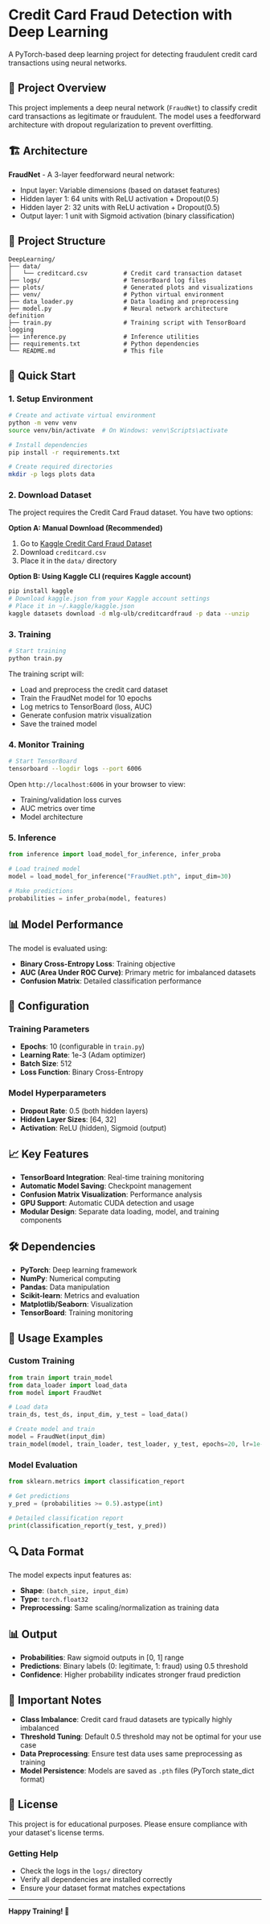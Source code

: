 # Credit Card Fraud Detection with Deep Learning

A PyTorch-based deep learning project for detecting fraudulent credit card transactions using neural networks.

## 🎯 Project Overview

This project implements a deep neural network (`FraudNet`) to classify credit card transactions as legitimate or fraudulent. The model uses a feedforward architecture with dropout regularization to prevent overfitting.

## 🏗️ Architecture

**FraudNet** - A 3-layer feedforward neural network:
- Input layer: Variable dimensions (based on dataset features)
- Hidden layer 1: 64 units with ReLU activation + Dropout(0.5)
- Hidden layer 2: 32 units with ReLU activation + Dropout(0.5)
- Output layer: 1 unit with Sigmoid activation (binary classification)

## 📁 Project Structure

```
DeepLearning/
├── data/
│   └── creditcard.csv          # Credit card transaction dataset
├── logs/                       # TensorBoard log files
├── plots/                      # Generated plots and visualizations
├── venv/                       # Python virtual environment
├── data_loader.py              # Data loading and preprocessing
├── model.py                    # Neural network architecture definition
├── train.py                    # Training script with TensorBoard logging
├── inference.py                # Inference utilities
├── requirements.txt            # Python dependencies
└── README.md                   # This file
```

## 🚀 Quick Start

### 1. Setup Environment

```bash
# Create and activate virtual environment
python -m venv venv
source venv/bin/activate  # On Windows: venv\Scripts\activate

# Install dependencies
pip install -r requirements.txt

# Create required directories
mkdir -p logs plots data
```

### 2. Download Dataset

The project requires the Credit Card Fraud dataset. You have two options:

**Option A: Manual Download (Recommended)**
1. Go to [Kaggle Credit Card Fraud Dataset](https://www.kaggle.com/datasets/mlg-ulb/creditcardfraud)
2. Download `creditcard.csv`
3. Place it in the `data/` directory

**Option B: Using Kaggle CLI (requires Kaggle account)**
```bash
pip install kaggle
# Download kaggle.json from your Kaggle account settings
# Place it in ~/.kaggle/kaggle.json
kaggle datasets download -d mlg-ulb/creditcardfraud -p data --unzip
```

### 3. Training

```bash
# Start training
python train.py
```

The training script will:
- Load and preprocess the credit card dataset
- Train the FraudNet model for 10 epochs
- Log metrics to TensorBoard (loss, AUC)
- Generate confusion matrix visualization
- Save the trained model

### 4. Monitor Training

```bash
# Start TensorBoard
tensorboard --logdir logs --port 6006
```

Open `http://localhost:6006` in your browser to view:
- Training/validation loss curves
- AUC metrics over time
- Model architecture

### 5. Inference

```python
from inference import load_model_for_inference, infer_proba

# Load trained model
model = load_model_for_inference("FraudNet.pth", input_dim=30)

# Make predictions
probabilities = infer_proba(model, features)
```

## 📊 Model Performance

The model is evaluated using:
- **Binary Cross-Entropy Loss**: Training objective
- **AUC (Area Under ROC Curve)**: Primary metric for imbalanced datasets
- **Confusion Matrix**: Detailed classification performance

## 🔧 Configuration

### Training Parameters
- **Epochs**: 10 (configurable in `train.py`)
- **Learning Rate**: 1e-3 (Adam optimizer)
- **Batch Size**: 512
- **Loss Function**: Binary Cross-Entropy

### Model Hyperparameters
- **Dropout Rate**: 0.5 (both hidden layers)
- **Hidden Layer Sizes**: [64, 32]
- **Activation**: ReLU (hidden), Sigmoid (output)

## 📈 Key Features

- **TensorBoard Integration**: Real-time training monitoring
- **Automatic Model Saving**: Checkpoint management
- **Confusion Matrix Visualization**: Performance analysis
- **GPU Support**: Automatic CUDA detection and usage
- **Modular Design**: Separate data loading, model, and training components

## 🛠️ Dependencies

- **PyTorch**: Deep learning framework
- **NumPy**: Numerical computing
- **Pandas**: Data manipulation
- **Scikit-learn**: Metrics and evaluation
- **Matplotlib/Seaborn**: Visualization
- **TensorBoard**: Training monitoring

## 📝 Usage Examples

### Custom Training

```python
from train import train_model
from data_loader import load_data
from model import FraudNet

# Load data
train_ds, test_ds, input_dim, y_test = load_data()

# Create model and train
model = FraudNet(input_dim)
train_model(model, train_loader, test_loader, y_test, epochs=20, lr=1e-4)
```

### Model Evaluation

```python
from sklearn.metrics import classification_report

# Get predictions
y_pred = (probabilities >= 0.5).astype(int)

# Detailed classification report
print(classification_report(y_test, y_pred))
```

## 🔍 Data Format

The model expects input features as:
- **Shape**: `(batch_size, input_dim)`
- **Type**: `torch.float32`
- **Preprocessing**: Same scaling/normalization as training data

## 📊 Output

- **Probabilities**: Raw sigmoid outputs in [0, 1] range
- **Predictions**: Binary labels (0: legitimate, 1: fraud) using 0.5 threshold
- **Confidence**: Higher probability indicates stronger fraud prediction

## 🚨 Important Notes

- **Class Imbalance**: Credit card fraud datasets are typically highly imbalanced
- **Threshold Tuning**: Default 0.5 threshold may not be optimal for your use case
- **Data Preprocessing**: Ensure test data uses same preprocessing as training
- **Model Persistence**: Models are saved as `.pth` files (PyTorch state_dict format)



## 📄 License

This project is for educational purposes. Please ensure compliance with your dataset's license terms.


### Getting Help

- Check the logs in the `logs/` directory
- Verify all dependencies are installed correctly
- Ensure your dataset format matches expectations

---

**Happy Training! 🚀**
